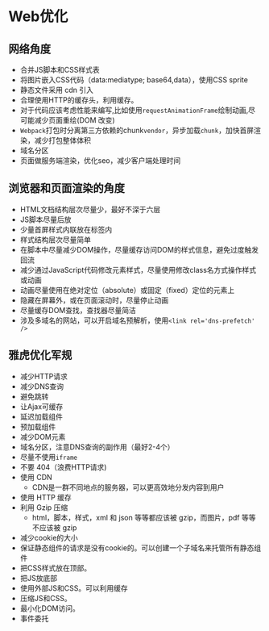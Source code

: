 # Web优化

## **网络角度**

- 合并JS脚本和CSS样式表
- 将图片嵌入CSS代码（data:mediatype; base64,data），使用CSS sprite
- 静态文件采用 cdn 引入
- 合理使用HTTP的缓存头，利用缓存。
- 对于代码应该考虑性能来编写,比如使用`requestAnimationFrame`绘制动画,尽可能减少页面重绘(DOM 改变)
- `Webpack`打包时分离第三方依赖的chunk`vendor`，异步加载`chunk`，加快首屏渲染，减少打包整体体积
- 域名分区
- 页面做服务端渲染，优化seo，减少客户端处理时间



## **浏览器和页面渲染的角度**

- HTML文档结构层次尽量少，最好不深于六层
- JS脚本尽量后放
- 少量首屏样式内联放在标签内
- 样式结构层次尽量简单
- 在脚本中尽量减少DOM操作，尽量缓存访问DOM的样式信息，避免过度触发回流
- 减少通过JavaScript代码修改元素样式，尽量使用修改class名方式操作样式或动画
- 动画尽量使用在绝对定位（absolute）或固定（fixed）定位的元素上
- 隐藏在屏幕外，或在页面滚动时，尽量停止动画
- 尽量缓存DOM查找，查找器尽量简洁
- 涉及多域名的网站，可以开启域名预解析，使用`<link rel='dns-prefetch' />`


## 雅虎优化军规

- 减少HTTP请求
- 减少DNS查询
- 避免跳转
- 让Ajax可缓存
- 延迟加载组件
- 预加载组件
- 减少DOM元素
- 域名分区，注意DNS查询的副作用（最好2-4个）
- 尽量不使用`iframe`
- 不要 404（浪费HTTP请求)
- 使用 CDN
  - CDN是一群不同地点的服务器，可以更高效地分发内容到用户
- 使用 HTTP 缓存
- 利用 Gzip 压缩
  - html，脚本，样式，xml 和 json 等等都应该被 gzip，而图片，pdf 等等不应该被 gzip
- 减少cookie的大小
- 保证静态组件的请求是没有cookie的。可以创建一个子域名来托管所有静态组件
- 把CSS样式放在顶部。
- 把JS放底部
- 使用外部JS和CSS。可以利用缓存
- 压缩JS和CSS。
- 最小化DOM访问。
- 事件委托